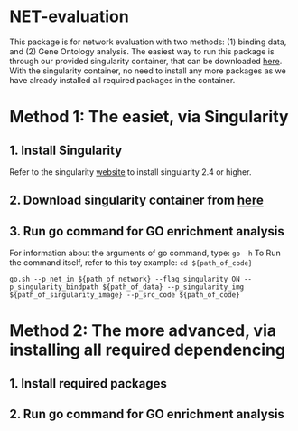 # NET-evaluation
This package is for network evaluation with two methods: (1) binding data, and (2) Gene Ontology analysis. The easiest way to run this package is through our provided singularity container, that can be downloaded [here](http:/). With the singularity container, no need to install any more packages as we have already installed all required packages in the container. 

# Method 1: The easiet, via Singularity
## 1. Install Singularity
Refer to the singularity [website](https://singularity.lbl.gov/install-linux) to install singularity 2.4 or higher.
## 2. Download singularity container from [here]()
## 3. Run go command for GO enrichment analysis
For information about the arguments of go command, type: `go -h`
To Run the command itself, refer to this toy example:
`cd ${path_of_code}`

`go.sh --p_net_in ${path_of_network} --flag_singularity ON --p_singularity_bindpath ${path_of_data} --p_singularity_img ${path_of_singularity_image} --p_src_code ${path_of_code} ` 

# Method 2: The more advanced, via installing all required dependencing
## 1. Install required packages
## 2. Run go command for GO enrichment analysis
